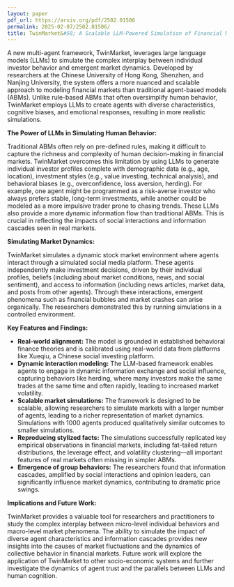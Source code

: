 ```yaml
---
layout: paper
pdf_url: https://arxiv.org/pdf/2502.01506
permalink: 2025-02-07/2502.01506/
title: TwinMarket&#58; A Scalable LLM-Powered Simulation of Financial Markets
---
```




A new multi-agent framework, TwinMarket, leverages large language models (LLMs) to simulate the complex interplay between individual investor behavior and emergent market dynamics.  Developed by researchers at the Chinese University of Hong Kong, Shenzhen, and Nanjing University, the system offers a more nuanced and scalable approach to modeling financial markets than traditional agent-based models (ABMs).  Unlike rule-based ABMs that often oversimplify human behavior, TwinMarket employs LLMs to create agents with diverse characteristics, cognitive biases, and emotional responses, resulting in more realistic simulations.

**The Power of LLMs in Simulating Human Behavior:**

Traditional ABMs often rely on pre-defined rules, making it difficult to capture the richness and complexity of human decision-making in financial markets. TwinMarket overcomes this limitation by using LLMs to generate individual investor profiles complete with demographic data (e.g., age, location), investment styles (e.g., value investing, technical analysis), and behavioral biases (e.g., overconfidence, loss aversion, herding). For example, one agent might be programmed as a risk-averse investor who always prefers stable, long-term investments, while another could be modeled as a more impulsive trader prone to chasing trends. These LLMs also provide a more dynamic information flow than traditional ABMs. This is crucial in reflecting the impacts of social interactions and information cascades seen in real markets.

**Simulating Market Dynamics:**

TwinMarket simulates a dynamic stock market environment where agents interact through a simulated social media platform.  These agents independently make investment decisions, driven by their individual profiles, beliefs (including about market conditions, news, and social sentiment), and access to information (including news articles, market data, and posts from other agents).  Through these interactions, emergent phenomena such as financial bubbles and market crashes can arise organically.  The researchers demonstrated this by running simulations in a controlled environment.

**Key Features and Findings:**

* **Real-world alignment:** The model is grounded in established behavioral finance theories and is calibrated using real-world data from platforms like Xueqiu, a Chinese social investing platform.
* **Dynamic interaction modeling:** The LLM-based framework enables agents to engage in dynamic information exchange and social influence, capturing behaviors like herding, where many investors make the same trades at the same time and often rapidly, leading to increased market volatility.
* **Scalable market simulations:** The framework is designed to be scalable, allowing researchers to simulate markets with a larger number of agents, leading to a richer representation of market dynamics.  Simulations with 1000 agents produced qualitatively similar outcomes to smaller simulations.
* **Reproducing stylized facts:** The simulations successfully replicated key empirical observations in financial markets, including fat-tailed return distributions, the leverage effect, and volatility clustering—all important features of real markets often missing in simpler ABMs.
* **Emergence of group behaviors:**  The researchers found that information cascades, amplified by social interactions and opinion leaders, can significantly influence market dynamics, contributing to dramatic price swings.

**Implications and Future Work:**

TwinMarket provides a valuable tool for researchers and practitioners to study the complex interplay between micro-level individual behaviors and macro-level market phenomena.  The ability to simulate the impact of diverse agent characteristics and information cascades provides new insights into the causes of market fluctuations and the dynamics of collective behavior in financial markets. Future work will explore the application of TwinMarket to other socio-economic systems and further investigate the dynamics of agent trust and the parallels between LLMs and human cognition.
